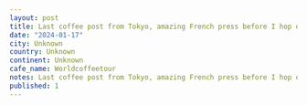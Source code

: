 ```yaml
---
layout: post
title: Last coffee post from Tokyo, amazing French press before I hop on the ð to Osaka #worldcoffeetour
date: "2024-01-17"
city: Unknown
country: Unknown
continent: Unknown
cafe_name: Worldcoffeetour
notes: Last coffee post from Tokyo, amazing French press before I hop on the ð to Osaka #worldcoffeetour
published: 1
---
```


